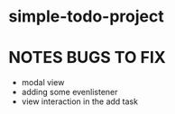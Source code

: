 # simple-todo-project
# NOTES BUGS TO FIX
- modal view
- adding some evenlistener
- view interaction in the add task